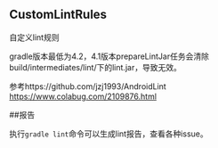 ## CustomLintRules

自定义lint规则

gradle版本最低为4.2，4.1版本prepareLintJar任务会清除build/intermediates/lint/下的lint.jar，导致无效。

参考https://github.com/jzj1993/AndroidLint<br />
https://www.colabug.com/2109876.html


##报告

执行`gradle lint`命令可以生成lint报告，查看各种issue。